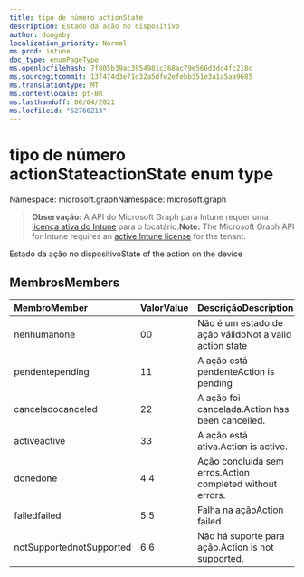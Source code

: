 ```yaml
---
title: tipo de número actionState
description: Estado da ação no dispositivo
author: dougeby
localization_priority: Normal
ms.prod: intune
doc_type: enumPageType
ms.openlocfilehash: 7f805b39ac3954981c368ac79e566d3dc4fc218c
ms.sourcegitcommit: 13f474d3e71d32a5dfe2efebb351e3a1a5aa9685
ms.translationtype: MT
ms.contentlocale: pt-BR
ms.lasthandoff: 06/04/2021
ms.locfileid: "52760213"
---
```

# <a name="actionstate-enum-type"></a><span data-ttu-id="7df86-103">tipo de número actionState</span><span class="sxs-lookup"><span data-stu-id="7df86-103">actionState enum type</span></span>

<span data-ttu-id="7df86-104">Namespace: microsoft.graph</span><span class="sxs-lookup"><span data-stu-id="7df86-104">Namespace: microsoft.graph</span></span>

> <span data-ttu-id="7df86-105">**Observação:** A API do Microsoft Graph para Intune requer uma [licença ativa do Intune](https://go.microsoft.com/fwlink/?linkid=839381) para o locatário.</span><span class="sxs-lookup"><span data-stu-id="7df86-105">**Note:** The Microsoft Graph API for Intune requires an [active Intune license](https://go.microsoft.com/fwlink/?linkid=839381) for the tenant.</span></span>

<span data-ttu-id="7df86-106">Estado da ação no dispositivo</span><span class="sxs-lookup"><span data-stu-id="7df86-106">State of the action on the device</span></span>

## <a name="members"></a><span data-ttu-id="7df86-107">Membros</span><span class="sxs-lookup"><span data-stu-id="7df86-107">Members</span></span>
|<span data-ttu-id="7df86-108">Membro</span><span class="sxs-lookup"><span data-stu-id="7df86-108">Member</span></span>|<span data-ttu-id="7df86-109">Valor</span><span class="sxs-lookup"><span data-stu-id="7df86-109">Value</span></span>|<span data-ttu-id="7df86-110">Descrição</span><span class="sxs-lookup"><span data-stu-id="7df86-110">Description</span></span>|
|:---|:---|:---|
|<span data-ttu-id="7df86-111">nenhuma</span><span class="sxs-lookup"><span data-stu-id="7df86-111">none</span></span>|<span data-ttu-id="7df86-112">0</span><span class="sxs-lookup"><span data-stu-id="7df86-112">0</span></span>|<span data-ttu-id="7df86-113">Não é um estado de ação válido</span><span class="sxs-lookup"><span data-stu-id="7df86-113">Not a valid action state</span></span>|
|<span data-ttu-id="7df86-114">pendente</span><span class="sxs-lookup"><span data-stu-id="7df86-114">pending</span></span>|<span data-ttu-id="7df86-115">1</span><span class="sxs-lookup"><span data-stu-id="7df86-115">1</span></span>|<span data-ttu-id="7df86-116">A ação está pendente</span><span class="sxs-lookup"><span data-stu-id="7df86-116">Action is pending</span></span>|
|<span data-ttu-id="7df86-117">cancelado</span><span class="sxs-lookup"><span data-stu-id="7df86-117">canceled</span></span>|<span data-ttu-id="7df86-118">2</span><span class="sxs-lookup"><span data-stu-id="7df86-118">2</span></span>|<span data-ttu-id="7df86-119">A ação foi cancelada.</span><span class="sxs-lookup"><span data-stu-id="7df86-119">Action has been cancelled.</span></span>|
|<span data-ttu-id="7df86-120">active</span><span class="sxs-lookup"><span data-stu-id="7df86-120">active</span></span>|<span data-ttu-id="7df86-121">3</span><span class="sxs-lookup"><span data-stu-id="7df86-121">3</span></span>|<span data-ttu-id="7df86-122">A ação está ativa.</span><span class="sxs-lookup"><span data-stu-id="7df86-122">Action is active.</span></span>|
|<span data-ttu-id="7df86-123">done</span><span class="sxs-lookup"><span data-stu-id="7df86-123">done</span></span>|<span data-ttu-id="7df86-124">4 </span><span class="sxs-lookup"><span data-stu-id="7df86-124">4</span></span>|<span data-ttu-id="7df86-125">Ação concluída sem erros.</span><span class="sxs-lookup"><span data-stu-id="7df86-125">Action completed without errors.</span></span>|
|<span data-ttu-id="7df86-126">failed</span><span class="sxs-lookup"><span data-stu-id="7df86-126">failed</span></span>|<span data-ttu-id="7df86-127">5 </span><span class="sxs-lookup"><span data-stu-id="7df86-127">5</span></span>|<span data-ttu-id="7df86-128">Falha na ação</span><span class="sxs-lookup"><span data-stu-id="7df86-128">Action failed</span></span>|
|<span data-ttu-id="7df86-129">notSupported</span><span class="sxs-lookup"><span data-stu-id="7df86-129">notSupported</span></span>|<span data-ttu-id="7df86-130">6 </span><span class="sxs-lookup"><span data-stu-id="7df86-130">6</span></span>|<span data-ttu-id="7df86-131">Não há suporte para ação.</span><span class="sxs-lookup"><span data-stu-id="7df86-131">Action is not supported.</span></span>|




